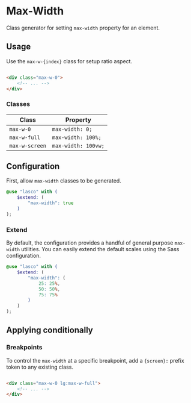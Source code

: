 # Max-Width

Class generator for setting `max-width` property for an element.

## Usage

Use the `max-w-{index}` class for setup ratio aspect.

```html

<div class="max-w-0">
    <!-- ... -->
</div>
```

### Classes

| Class          | Property            |
|----------------|---------------------|
| `max-w-0`      | `max-width: 0;`     |
| `max-w-full`   | `max-width: 100%;`  |
| `max-w-screen` | `max-width: 100vw;` |

## Configuration

First, allow `max-width` classes to be generated.

```scss
@use "lasco" with (
    $extend: (
        "max-width": true
    )
);
```

### Extend

By default, the configuration provides a handful of general purpose `max-width` utilities. You can easily extend the
default scales using the Sass configuration.

```scss
@use "lasco" with (
    $extend: (
        "max-width": (
            25: 25%,
            50: 50%,
            75: 75%
        )
    )
);
```

## Applying conditionally

### Breakpoints

To control the `max-width` at a specific breakpoint, add a `{screen}:` prefix token to any existing class.

```html

<div class="max-w-0 lg:max-w-full">
    <!-- ... -->
</div>
```
